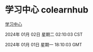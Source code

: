 # 学习中心 colearnhub
[学习中心](http://219.139.196.106:56308/colearnhub/)

2024年 01月 02日 星期二 02:10:03 CST

2024年 01月 01日 星期一 18:10:03 GMT
